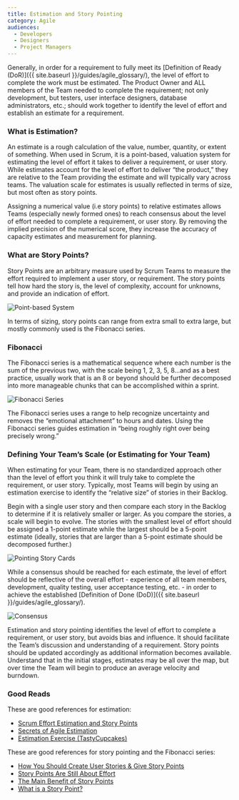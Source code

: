 ```yaml
---
title: Estimation and Story Pointing
category: Agile
audiences:
  - Developers
  - Designers
  - Project Managers
---
```


Generally, in order for a requirement to fully meet its [Definition of Ready (DoR)]({{ site.baseurl }}/guides/agile_glossary/), the level of effort to complete the work must be estimated. The Product Owner and ALL members of the Team needed to complete the requirement; not only development, but testers, user interface designers, database administrators, etc.; should work together to identify the level of effort and establish an estimate for a requirement.

### What is Estimation?
An estimate is a rough calculation of the value, number, quantity, or extent of something. When used in Scrum, it is a point-based, valuation system for estimating the level of effort it takes to deliver a requirement, or user story. While estimates account for the level of effort to deliver “the product,” they are relative to the Team providing the estimate and will typically vary across teams. The valuation scale for estimates is usually reflected in terms of size, but most often as story points.

Assigning a numerical value (i.e story points) to relative estimates allows Teams (especially newly formed ones) to reach consensus about the level of effort needed to complete a requirement, or user story. By removing the implied precision of the numerical score, they increase the accuracy of capacity estimates and measurement for planning.

### What are Story Points?
Story Points are an arbitrary measure used by Scrum Teams to measure the effort required to implement a user story, or requirement. The story points tell how hard the story is, the level of complexity, account for unknowns, and provide an indication of effort.

<img src="{{ site.baseurl }}/img/guides/maxresdefault_ed.png"
  alt="Point-based System">

In terms of sizing, story points can range from extra small to extra large, but mostly commonly used is the Fibonacci series.

### Fibonacci
The Fibonacci series is a mathematical sequence where each number is the sum of the previous two, with the scale being 1, 2, 3, 5, 8…and as a best practice, usually work that is an 8 or beyond should be further decomposed into more manageable chunks that can be accomplished within a sprint.

<img src="{{ site.baseurl }}/img/guides/Fibonacci_Sequence_1.jpg"
  alt="Fibonacci Series">

The Fibonacci series uses a range to help recognize uncertainty and removes the “emotional attachment” to hours and dates. Using the Fibonacci series guides estimation in “being roughly right over being precisely wrong.”

### Defining Your Team’s Scale (or Estimating for Your Team)
When estimating for your Team, there is no standardized approach other than the level of effort you think it will truly take to complete the requirement, or user story. Typically, most Teams will begin by using an estimation exercise to identify the “relative size” of stories in their Backlog. 

Begin with a single user story and then compare each story in the Backlog to determine if it is relatively smaller or larger. As you compare the stories, a scale will begin to evolve. The stories with the smallest level of effort should be assigned a 1-point estimate while the largest should be a 5-point estimate (ideally, stories that are larger than a 5-point estimate should be decomposed further.) 

<img src="{{ site.baseurl }}/img/guides/Klimov_FIGURE.png"
  alt="Pointing Story Cards">

While a consensus should be reached for each estimate, the level of effort should be reflective of the overall effort - experience of all team members, development, quality testing, user acceptance testing, etc. - in order to achieve the established [Definition of Done (DoD)]({{ site.baseurl }}/guides/agile_glossary/).

<img src="{{ site.baseurl }}/img/guides/communities_consensus.png"
  alt="Consensus">

Estimation and story pointing identifies the level of effort to complete a requirement, or user story, but avoids bias and influence. It should facilitate the Team’s discussion and understanding of a requirement. Story points should be updated accordingly as additional information becomes available. Understand that in the initial stages, estimates may be all over the map, but over time the Team will begin to produce an average velocity and burndown.

### Good Reads
These are good references for estimation:
* [Scrum Effort Estimation and Story Points](http://scrummethodology.com/scrum-effort-estimation-and-story-points/)
* [Secrets of Agile Estimation](https://www.atlassian.com/agile/estimation)
* [Estimation Exercise (TastyCupcakes)](http://tastycupcakes.org/tag/estimation/)

These are good references for story pointing and the Fibonacci series:
* [How You Should Create User Stories & Give Story Points](https://hackernoon.com/following-agile-this-is-how-you-should-create-user-stories-and-give-story-points-bdffba0cfe5a#.1qcc949on)
* [Story Points Are Still About Effort](https://www.mountaingoatsoftware.com/blog/story-points-are-still-about-effort)
* [The Main Benefit of Story Points](https://www.mountaingoatsoftware.com/blog/the-main-benefit-of-story-points)
* [What is a Story Point?](https://agilefaq.wordpress.com/2007/11/13/what-is-a-story-point/)
